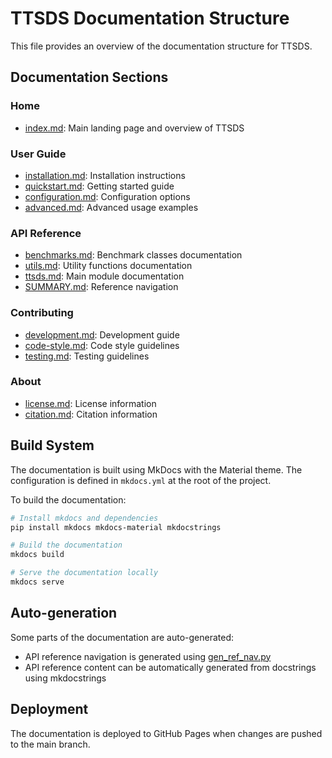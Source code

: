 # TTSDS Documentation Structure

This file provides an overview of the documentation structure for TTSDS.

## Documentation Sections

### Home
- [index.md](index.md): Main landing page and overview of TTSDS

### User Guide
- [installation.md](user-guide/installation.md): Installation instructions
- [quickstart.md](user-guide/quickstart.md): Getting started guide
- [configuration.md](user-guide/configuration.md): Configuration options
- [advanced.md](user-guide/advanced.md): Advanced usage examples

### API Reference
- [benchmarks.md](reference/benchmarks.md): Benchmark classes documentation
- [utils.md](reference/utils.md): Utility functions documentation
- [ttsds.md](reference/ttsds.md): Main module documentation
- [SUMMARY.md](reference/SUMMARY.md): Reference navigation

### Contributing
- [development.md](contributing/development.md): Development guide
- [code-style.md](contributing/code-style.md): Code style guidelines
- [testing.md](contributing/testing.md): Testing guidelines

### About
- [license.md](about/license.md): License information
- [citation.md](about/citation.md): Citation information

## Build System

The documentation is built using MkDocs with the Material theme. The configuration is defined in `mkdocs.yml` at the root of the project.

To build the documentation:

```bash
# Install mkdocs and dependencies
pip install mkdocs mkdocs-material mkdocstrings

# Build the documentation
mkdocs build

# Serve the documentation locally
mkdocs serve
```

## Auto-generation

Some parts of the documentation are auto-generated:

- API reference navigation is generated using [gen_ref_nav.py](gen_ref_nav.py)
- API reference content can be automatically generated from docstrings using mkdocstrings

## Deployment

The documentation is deployed to GitHub Pages when changes are pushed to the main branch. 